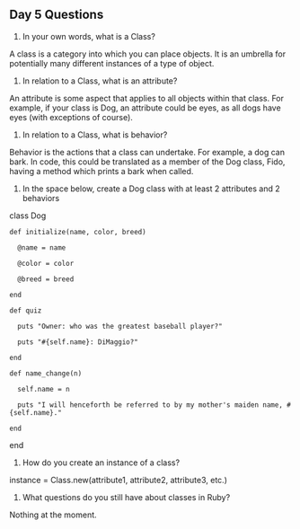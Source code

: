 ## Day 5 Questions

1. In your own words, what is a Class?

A class is a category into which you can place objects. It is an umbrella for potentially many different instances of a type of object.

1. In relation to a Class, what is an attribute?

An attribute is some aspect that applies to all objects within that class. For example, if your class is Dog, an attribute could be eyes, as all dogs have eyes (with exceptions of course).

1. In relation to a Class, what is behavior?

Behavior is the actions that a class can undertake. For example, a dog can bark. In code, this could be translated as a member of the Dog class, Fido, having a method which prints a bark when called.

1. In the space below, create a Dog class with at least 2 attributes and 2 behaviors

  class Dog

    def initialize(name, color, breed)

      @name = name

      @color = color

      @breed = breed

    end

    def quiz

      puts "Owner: who was the greatest baseball player?"

      puts "#{self.name}: DiMaggio?"

    end

    def name_change(n)

      self.name = n

      puts "I will henceforth be referred to by my mother's maiden name, #{self.name}."

    end

  end

1. How do you create an instance of a class?

instance = Class.new(attribute1, attribute2, attribute3, etc.)

1. What questions do you still have about classes in Ruby?

Nothing at the moment.
